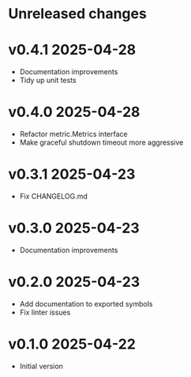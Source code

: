 # Unreleased changes

# v0.4.1 2025-04-28
- Documentation improvements
- Tidy up unit tests

# v0.4.0 2025-04-28
- Refactor metric.Metrics interface
- Make graceful shutdown timeout more aggressive

# v0.3.1 2025-04-23
- Fix CHANGELOG.md

# v0.3.0 2025-04-23
- Documentation improvements

# v0.2.0 2025-04-23
- Add documentation to exported symbols
- Fix linter issues

# v0.1.0 2025-04-22
- Initial version
